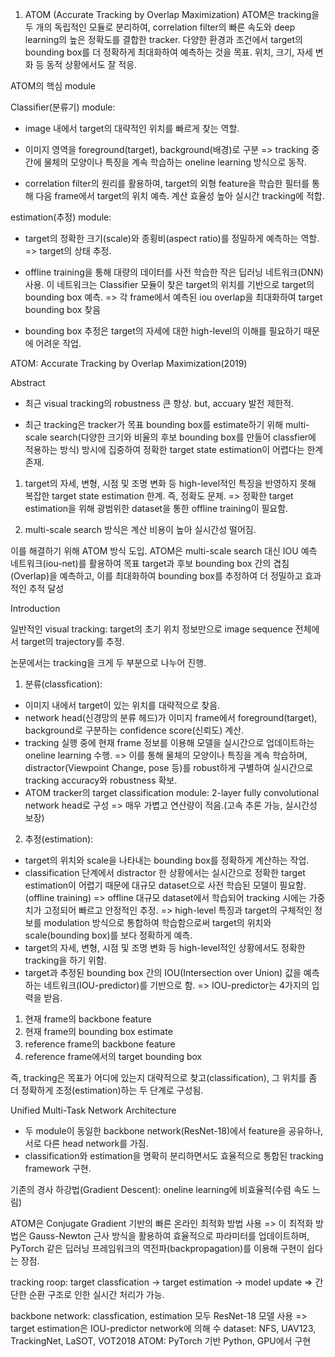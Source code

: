 1. ATOM (Accurate Tracking by Overlap Maximization)
ATOM은 tracking을 두 개의 독립적인 모듈로 분리하여, correlation filter의 빠른 속도와 deep learning의 높은 정확도를 결합한 tracker.
다양한 환경과 조건에서 target의 bounding box를 더 정확하게 최대화하여 예측하는 것을 목표. 위치, 크기, 자세 변화 등 동적 상황에서도 잘 적응.

ATOM의 핵심 module

Classifier(분류기) module:

- image 내에서 target의 대략적인 위치를 빠르게 찾는 역할.

- 이미지 영역을 foreground(target), background(배경)로 구분
=> tracking 중간에 물체의 모양이나 특징을 계속 학습하는 oneline learning 방식으로 동작.

- correlation filter의 원리를 활용하여, target의 외형 feature을 학습한 필터를 통해 다음 frame에서 target의 위치 예측. 계산 효율성 높아 실시간 tracking에 적합.

estimation(추정) module:

- target의 정확한 크기(scale)와 종횡비(aspect ratio)를 정밀하게 예측하는 역할. => target의 상태 추정.

- offline training을 통해 대량의 데이터를 사전 학습한 작은 딥러닝 네트워크(DNN) 사용. 이 네트워크는 Classifier 모듈이 찾은 target의 위치를 기반으로 target의 bounding box 예측.
=> 각 frame에서 예측된 iou overlap을 최대화하여 target bounding box 찾음

- bounding box 추정은 target의 자세에 대한 high-level의 이해를 필요하기 때문에 어려운 작업.

ATOM: Accurate Tracking by Overlap Maximization(2019)

Abstract

- 최근 visual tracking의 robustness 큰 향상. but, accuary 발전 제한적.

- 최근 tracking은 tracker가 목표 bounding box를 estimate하기 위해 multi-scale search(다양한 크기와 비율의 후보 bounding box를 만들어 classfier에 적용하는 방식) 방시에 집중하여 정확한 target state estimation이 어렵다는 한계 존재.

1. target의 자세, 변형, 시점 및 조명 변화 등 high-level적인 특징을 반영하지 못해 복잡한 target state estimation 한계. 즉, 정확도 문제.
=> 정확한 target estimation을 위해 광범위한 dataset을 통한 offline training이 필요함. 

2. multi-scale search 방식은 계산 비용이 높아 실시간성 떨어짐.

이를 해결하기 위해 ATOM 방식 도입.
ATOM은 multi-scale search 대신 IOU 예측 네트워크(iou-net)를 활용하여 목표 target과 후보 bounding box 간의 겹침(Overlap)을 예측하고, 이를 최대화하여 bounding box를 추정하여 더 정밀하고 효과적인 추적 달성

Introduction

일반적인 visual tracking: target의 초기 위치 정보만으로 image sequence 전체에서 target의 trajectory를 추정.

논문에서는 tracking을 크게 두 부분으로 나누어 진행.
1. 분류(classfication): 
- 이미지 내에서 target이 있는 위치를 대략적으로 찾음.
- network head(신경망의 분류 헤드)가 이미지 frame에서 foreground(target), background로 구분하는 confidence score(신뢰도) 계산.
- tracking 실행 중에 현재 frame 정보를 이용해 모델을 실시간으로 업데이트하는 oneline learning 수행.
=> 이를 통해 물체의 모양이나 특징을 계속 학습하며, distractor(Viewpoint Change, pose 등)를 robust하게 구별하여 실시간으로 tracking accuracy와 robustness 확보.
- ATOM tracker의 target classification module: 2-layer fully convolutional network head로 구성
=> 매우 가볍고 연산량이 적음.(고속 추론 가능, 실시간성 보장)


2. 추정(estimation): 
- target의 위치와 scale을 나타내는 bounding box를 정확하게 계산하는 작업.
- classification 단계에서 distractor 한 상황에서는 실시간으로 정확한 target estimation이 어렵기 때문에 대규모 dataset으로 사전 학습된 모델이 필요함.(offline training)
=> offline 대규모 dataset에서 학습되어 tracking 시에는 가중치가 고정되어 빠르고 안정적인 추정.
=> high-level 특징과 target의 구체적인 정보를 modulation 방식으로 통합하여 학습함으로써 target의 위치와 scale(bounding box)를 보다 정확하게 예측.
- target의 자세, 변형, 시점 및 조명 변화 등 high-level적인 상황에서도 정확한 tracking을 하기 위함.
- target과 추정된 bounding box 간의 IOU(Intersection over Union) 값을 예측하는 네트워크(IOU-predictor)를 기반으로 함.
=> IOU-predictor는 4가지의 입력을 받음.
1. 현재 frame의 backbone feature
2. 현재 frame의 bounding box estimate
3. reference frame의 backbone feature
4. reference frame에서의 target bounding box

즉, tracking은 목표가 어디에 있는지 대략적으로 찾고(classification), 그 위치를 좀 더 정확하게 조정(estimation)하는 두 단계로 구성됨.

Unified Multi-Task Network Architecture
- 두 module이 동일한 backbone network(ResNet-18)에서 feature을 공유하나, 서로 다른 head network를 가짐.
- classification와 estimation을 명확히 분리하면서도 효율적으로 통합된 tracking framework 구현.


기존의 경사 하강법(Gradient Descent): oneline learning에 비효율적(수렴 속도 느림)

ATOM은 Conjugate Gradient 기반의 빠른 온라인 최적화 방법 사용
=> 이 최적화 방법은 Gauss-Newton 근사 방식을 활용하여 효율적으로 파라미터를 업데이트하며, PyTorch 같은 딥러닝 프레임워크의 역전파(backpropagation)를 이용해 구현이 쉽다는 장점.

tracking roop: target classfication -> target estimation -> model update
=> 간단한 순환 구조로 인한 실시간 처리가 가능.

backbone network: classfication, estimation 모두 ResNet-18 모델 사용 => target estimation은 IOU-predictor network에 의해 수
dataset: NFS, UAV123, TrackingNet, LaSOT, VOT2018
ATOM: PyTorch 기반 Python, GPU에서 구현
